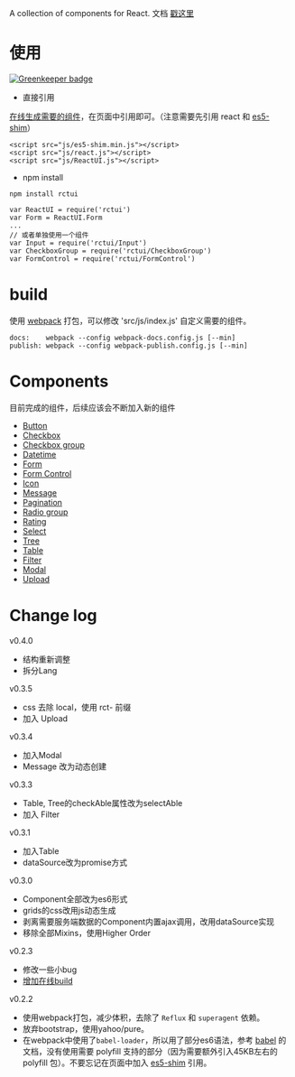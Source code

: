 A collection of components for React.
文档 [戳这里](http://zanjs.github.io/react-ui/)

# 使用

[![Greenkeeper badge](https://badges.greenkeeper.io/zanjs/react-ui.svg)](https://greenkeeper.io/)

 - 直接引用

[在线生成需要的组件](http://zanjs.github.io/react-ui/#/build)，在页面中引用即可。（注意需要先引用 react 和 [es5-shim](https://github.com/es-shims/es5-shim)）
```
<script src="js/es5-shim.min.js"></script>
<script src="js/react.js"></script>
<script src="js/ReactUI.js"></script>
```

 - npm install
```
npm install rctui
```
```
var ReactUI = require('rctui')
var Form = ReactUI.Form
...
// 或者单独使用一个组件
var Input = require('rctui/Input')
var CheckboxGroup = require('rctui/CheckboxGroup')
var FormControl = require('rctui/FormControl')
```

# build
使用 [webpack](http://webpack.github.io/) 打包，可以修改 'src/js/index.js' 自定义需要的组件。
```
docs:    webpack --config webpack-docs.config.js [--min]
publish: webpack --config webpack-publish.config.js [--min]
```

# Components
目前完成的组件，后续应该会不断加入新的组件

- [Button](http://zanjs.github.io/react-ui/#/button)
- [Checkbox](http://zanjs.github.io/react-ui/#/checkbox)
- [Checkbox group](http://zanjs.github.io/react-ui/#/checkboxGroup)
- [Datetime](http://zanjs.github.io/react-ui/#/datetime)
- [Form](http://zanjs.github.io/react-ui/#/form)
- [Form Control](http://zanjs.github.io/react-ui/#/formControl)
- [Icon](http://zanjs.github.io/react-ui/#/icon)
- [Message](http://zanjs.github.io/react-ui/#/message)
- [Pagination](http://zanjszanjs.github.io/react-ui/#/pagination)
- [Radio group](http://zanjs.github.io/react-ui/#/radioGroup)
- [Rating](http://zanjs.github.io/react-ui/#/rating)
- [Select](http://zanjs.github.io/react-ui/#/select)
- [Tree](http://zanjs.github.io/react-ui/#/tree)
- [Table](http://zanjs.github.io/react-ui/#/table)
- [Filter](http://zanjs.github.io/react-ui/#/filter)
- [Modal](http://zanjs.github.io/react-ui/#/modal)
- [Upload](http://zanjs.github.io/react-ui/#/upload)

# Change log
v0.4.0

 - 结构重新调整
 - 拆分Lang

v0.3.5

 - css 去除 local，使用 rct- 前缀
 - 加入 Upload

v0.3.4

 - 加入Modal
 - Message 改为动态创建

v0.3.3

 - Table, Tree的checkAble属性改为selectAble
 - 加入 Filter

v0.3.1

 - 加入Table
 - dataSource改为promise方式

v0.3.0

 - Component全部改为es6形式
 - grids的css改用js动态生成
 - 剥离需要服务端数据的Component内置ajax调用，改用dataSource实现
 - 移除全部Mixins，使用Higher Order

v0.2.3

 - 修改一些小bug
 - [增加在线build](http://zanjs.github.io/react-ui/#/build)

v0.2.2

 - 使用webpack打包，减少体积，去除了 `Reflux` 和 `superagent` 依赖。
 - 放弃bootstrap，使用yahoo/pure。
 - 在webpack中使用了`babel-loader`，所以用了部分es6语法，参考 [babel](https://babeljs.io/docs/learn-es2015/) 的文档，没有使用需要 polyfill 支持的部分（因为需要额外引入45KB左右的 polyfill 包）。不要忘记在页面中加入 [es5-shim](https://github.com/es-shims/es5-shim) 引用。
